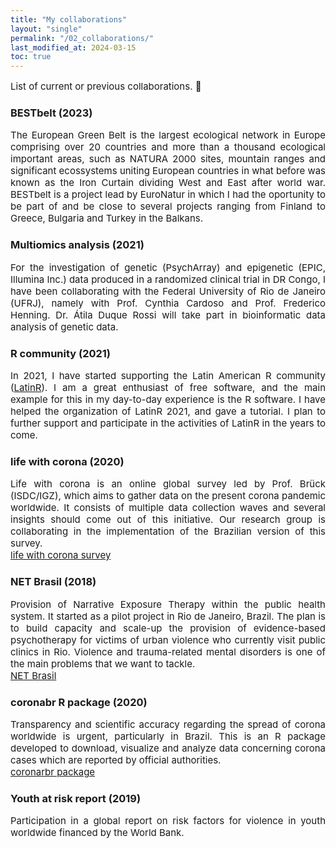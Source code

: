 ```yaml
---
title: "My collaborations"
layout: "single"
permalink: "/02_collaborations/"
last_modified_at: 2024-03-15
toc: true
---
```



<p style="font-size:15px" align="justify">
List of current or previous collaborations. 🤝
</p>

### BESTbelt (2023)
<p style="font-size:15px" align="justify">
The European Green Belt is the largest ecological network in Europe comprising over 20 countries and more than a thousand ecological important areas, such as NATURA 2000 sites, mountain ranges and significant ecossystems uniting European countries in what before was known as the Iron Curtain dividing West and East after world war. BESTbelt is a project lead by EuroNatur in which I had the oportunity to be part of and be close to several projects ranging from Finland to Greece, Bulgaria and Turkey in the Balkans.
</p>

### Multiomics analysis (2021)
<p style="font-size:15px" align="justify">
For the investigation of genetic (PsychArray) and epigenetic (EPIC, Illumina Inc.) data produced in a randomized clinical trial in DR Congo, I have been collaborating with the Federal University of Rio de Janeiro (UFRJ), namely with Prof. Cynthia Cardoso and Prof. Frederico Henning. Dr. Átila Duque Rossi will take part in bioinformatic data analysis of genetic data.
</p>

### R community (2021)
<p style="font-size:15px" align="justify">
In 2021, I have started supporting the Latin American R community (<a href="https://latin-r.com/en">LatinR</a>). I am a great enthusiast of free software, and the main example for this in my day-to-day experience is the R software. I have helped the organization of LatinR 2021, and gave a tutorial. I plan to further support and participate in the activities of LatinR in the years to come.
</p>

### life with corona (2020)
<p style="font-size:15px" align="justify">
Life with corona is an online global survey led by Prof. Brück (ISDC/IGZ), which aims to gather data on the present corona pandemic worldwide. It consists of multiple data collection waves and several insights should come out of this initiative. Our research group is collaborating in the implementation of the Brazilian version of this survey.
<br><a href="https://lifewithcorona.org/">life with corona survey</a>
</p>

### NET Brasil (2018)
<p style="font-size:15px" align="justify">
Provision of Narrative Exposure Therapy within the public health system. It started as a pilot project in Rio de Janeiro, Brazil. The plan is to build capacity and scale-up the provision of evidence-based psychotherapy for victims of urban violence who currently visit public clinics in Rio. Violence and trauma-related mental disorders is one of the main problems that we want to tackle.
<br><a href="https://www.netbrasil.org/">NET Brasil</a>
</p>

### coronabr R package (2020)
<p style="font-size:15px" align="justify">
Transparency and scientific accuracy regarding the spread of corona worldwide is urgent, particularly in Brazil. This is an R package developed to download, visualize and analyze data concerning corona cases which are reported by official authorities.
<br><a href="https://github.com/liibre/coronabr">coronarbr package</a>
</p>

### Youth at risk report (2019)
<p style="font-size:15px" align="justify">
Participation in a global report on risk factors for violence in youth worldwide financed by the World Bank.
</p>
